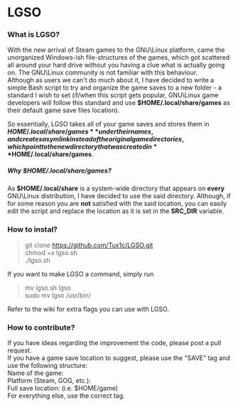 LGSO
====

### What is LGSO?

With the new arrival of Steam games to the GNU\Linux platform, came the unorganized Windows-ish file-structures of the games, which got scattered all around your hard drive without you having a clue what is actually going on.
The GNU\Linux community is not familiar with this behaviour.  
Although as users we can't do much about it, I have decided to write a simple Bash script to try and organize the game saves to a new folder - a standard I wish to set (if/when this script gets popular, GNU\Linux game developers will follow this standard and use **$HOME/.local/share/games** as their default game save files location).  
  
So essentially, LGSO takes all of your game saves and stores them in **$HOME/.local/share/games** under their names, and creates a symlink instead of the original game directories, which point to the new directory that was created in **$HOME/.local/share/games**.

##### Why $HOME/.local/share/games?
As **$HOME/.local/share** is a system-wide directory that appears on **every** GNU\Linux distribution, I have decided to use the said directory. Although, if for some reason you are **not** satisfied with the said location, you can easily edit the script and replace the location as it is set in the **SRC_DIR** variable.

### How to instal?
> git clone https://github.com/Tux1c/LGSO.git  
chmod +x lgso.sh  
./lgso.sh

If you want to make LGSO a command, simply run
> mv lgso.sh lgso  
sudo mv lgso /usr/bin/

Refer to the wiki for extra flags you can use with LGSO.

### How to contribute?
If you have ideas regarding the improvement the code, please post a pull request.  
If you have a game save location to suggest, please use the "SAVE" tag and use the following structure:  
Name of the game:  
Platform (Steam, GOG, etc.):  
Full save location: (i.e. $HOME/game)  
For everything else, use the correct tag.
